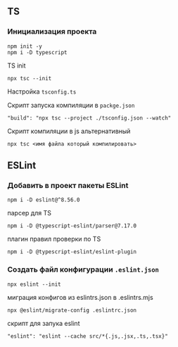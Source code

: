 ## TS

### Инициализация проекта
 ```
 npm init -y
 npm i -D typescript
 ```

 TS init
 ```
 npx tsc --init
 ```

 Настройка ```tsconfig.ts```

 Скрипт запуска компиляции в ```packge.json```
 ```
 "build": "npx tsc --project ./tsconfig.json --watch"
 ```

 Скрипт компиляции в js альтернативный
 ```
 npx tsc <имя файла который компилировать>
 ```


## ESLint
### Добавить в проект пакеты ESLint

```
npm i -D eslint@^8.56.0
```
парсер для TS
```
npm i -D @typescript-eslint/parser@7.17.0
```
плагин правил проверки по TS
```
npm i -D @typescript-eslint/eslint-plugin
```

### Создать файл конфигурации ```.eslint.json```
```
npx eslint --init
```

миграция конфигов из eslintrs.json в .eslintrs.mjs
```
npx @eslint/migrate-config .eslintrc.json
```
скрипт для запука eslint
```
"eslint": "eslint --cache src/*{.js,.jsx,.ts,.tsx}"
```